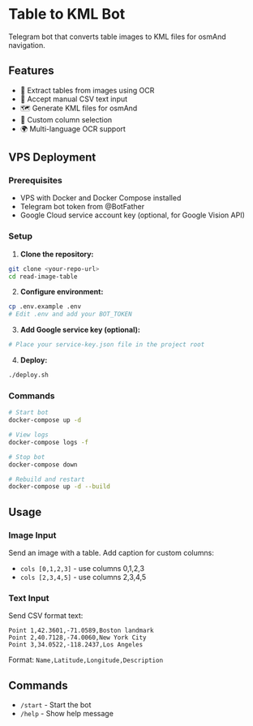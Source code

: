 # Table to KML Bot

Telegram bot that converts table images to KML files for osmAnd navigation.

## Features

- 📸 Extract tables from images using OCR
- 📝 Accept manual CSV text input
- 🗺️ Generate KML files for osmAnd
- 🔧 Custom column selection
- 🌍 Multi-language OCR support

## VPS Deployment

### Prerequisites

- VPS with Docker and Docker Compose installed
- Telegram bot token from @BotFather
- Google Cloud service account key (optional, for Google Vision API)

### Setup

1. **Clone the repository:**
```bash
git clone <your-repo-url>
cd read-image-table
```

2. **Configure environment:**
```bash
cp .env.example .env
# Edit .env and add your BOT_TOKEN
```

3. **Add Google service key (optional):**
```bash
# Place your service-key.json file in the project root
```

4. **Deploy:**
```bash
./deploy.sh
```

### Commands

```bash
# Start bot
docker-compose up -d

# View logs
docker-compose logs -f

# Stop bot
docker-compose down

# Rebuild and restart
docker-compose up -d --build
```

## Usage

### Image Input
Send an image with a table. Add caption for custom columns:
- `cols [0,1,2,3]` - use columns 0,1,2,3
- `cols [2,3,4,5]` - use columns 2,3,4,5

### Text Input
Send CSV format text:
```
Point 1,42.3601,-71.0589,Boston landmark
Point 2,40.7128,-74.0060,New York City
Point 3,34.0522,-118.2437,Los Angeles
```

Format: `Name,Latitude,Longitude,Description`

## Commands

- `/start` - Start the bot
- `/help` - Show help message